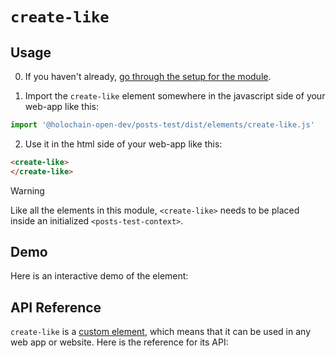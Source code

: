 # `create-like`

## Usage

0. If you haven't already, [go through the setup for the module](/setup).

1. Import the `create-like` element somewhere in the javascript side of your web-app like this:

```js
import '@holochain-open-dev/posts-test/dist/elements/create-like.js'
```

2. Use it in the html side of your web-app like this:

```html
<create-like>
</create-like>
```

> [!WARNING]
> Like all the elements in this module, `<create-like>` needs to be placed inside an initialized `<posts-test-context>`.

## Demo

Here is an interactive demo of the element:

<element-demo>
</element-demo>

<script setup>
import { onMounted } from "vue";
import { PostsTestZomeMock, sampleLike } from "@holochain-open-dev/posts-test/dist/mocks.js";
import { PostsTestStore, PostsTestClient } from "@holochain-open-dev/posts-test";
import { decodeHashFromBase64 } from '@holochain/client';
import { render, html } from "lit";

onMounted(async () => {
  // Elements need to be imported on the client side, not the SSR side
  // Reference: https://vitepress.dev/guide/ssr-compat#importing-in-mounted-hook
  await import('@api-viewer/docs/lib/api-docs.js');
  await import('@api-viewer/demo/lib/api-demo.js');
  await import('@holochain-open-dev/posts-test/dist/elements/posts-test-context.js');
  await import('@holochain-open-dev/posts-test/dist/elements/create-like.js');

  const mock = new PostsTestZomeMock();
  const client = new PostsTestClient(mock);

  const like = await sampleLike(client);

  const record = await mock.create_like(like);

  const store = new PostsTestStore(client);
  
  render(html`
    <posts-test-context .store=${store}>
      <api-demo src="custom-elements.json" only="create-like" exclude-knobs="store">
      </api-demo>
    </posts-test-context>
  `, document.querySelector('element-demo'))
  })


</script>

## API Reference

`create-like` is a [custom element](https://web.dev/articles/custom-elements-v1), which means that it can be used in any web app or website. Here is the reference for its API:

<api-docs src="custom-elements.json" only="create-like">
</api-docs>
